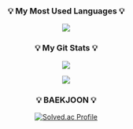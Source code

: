 <!--
![header](https://capsule-render.vercel.app/api?type=venom&color=timeAuto&height=200&section=header&text=newfly101&fontSize=50&animation=twinkling&theme=merko)
-->
<h3 align="center">💡 My Most Used Languages 💡</h3>
<p align="center">
  <a href="https://github.com/newfly101">
    <img align="center" src="https://github-readme-stats.vercel.app/api/top-langs/?username=newfly101&layout=compact&show_icons=true&show_owner=true&hide_title=true&theme=merko" />
    <!-- &hide=${가리고 싶은 언어} -->
  </a>
</p>
<h3 align="center">💡 My Git Stats 💡</h3>

<!-- Hits Counter -->
<p align="center">
  <a href="https://hits.seeyoufarm.com"><img src="https://hits.seeyoufarm.com/api/count/incr/badge.svg?url=https%3A%2F%2Fgithub.com%2Fnewfly101%2F%2Fhit-counter&count_bg=%23FF6565&title_bg=%23828282&icon=git.svg&icon_color=%23E7E7E7&title=Git&edge_flat=false"/></a>
</p>

<p align="center">
  <a href="https://github.com/newfly101">
    <img align="center" src="https://github-readme-stats.vercel.app/api?username=newfly101&hide=${가릴항목}&hide_title=${타이틀숨김}&show_icons=${깃아이콘표시}&include_all_commits=$true&theme=merko" />
  </a>
</p>
<h3 align="center">💡 BAEKJOON  💡</h3>
<p align="center">
  <a href="https://solved.ac/newfly101">
    <img src="http://mazassumnida.wtf/api/v2/generate_badge?boj=newfly101" alt="Solved.ac Profile">
  </a>
</p>













<!--
![HTML](https://img.shields.io/badge/HTML-E34F26?style=flat&logo=html5&logoColor=white)
![CSS](https://img.shields.io/badge/CSS-1572B6?style=flat&logo=css3&logoColor=white)


[I'm a Night 🦉 - View Text on Gist](https://gist.githubusercontent.com/newfly101/a6077db117f9b1a259ec7bc5c7924240/raw/da76616e7266b4e319d649a4e548f71c62983340/I'm%2520a%2520night%2520%25F0%259F%25A6%2589)
-->

<!--
**newfly101/newfly101** is a ✨ _special_ ✨ repository because its `README.md` (this file) appears on your GitHub profile.

git hub 조회/방문 기록 표기
https://hits.seeyoufarm.com/

commit 시간대 (gist)

- 🔭 I’m currently working on ...
- 🌱 I’m currently learning ...
- 👯 I’m looking to collaborate on ...
- 🤔 I’m looking for help with ...
- 💬 Ask me about ...
- 📫 How to reach me: ...
- 😄 Pronouns: ...
- ⚡ Fun fact: ...
-->
